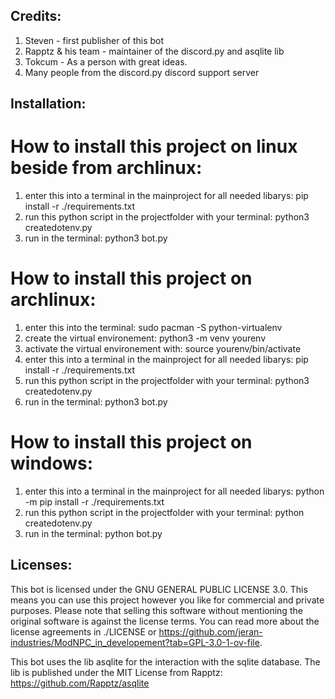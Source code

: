 ## Credits:
1. Steven - first publisher of this bot
2. Rapptz & his team - maintainer of the discord.py and asqlite lib
3. Tokcum - As a person with great ideas.
4. Many people from the discord.py discord support server

## Installation:

# How to install this project on linux beside from archlinux:
1. enter this into a terminal in the mainproject for all needed libarys:
   pip install -r ./requirements.txt
2. run this python script in the projectfolder with your terminal:
   python3 createdotenv.py
3. run in the terminal:
   python3 bot.py

# How to install this project on archlinux:
1. enter this into the terminal:
   sudo pacman -S python-virtualenv 
2. create the virtual environement:
   python3 -m venv yourenv
3. activate the virtual environement with:
   source yourenv/bin/activate
4. enter this into a terminal in the mainproject for all needed libarys:
   pip install -r ./requirements.txt
5. run this python script in the projectfolder with your terminal:
   python3 createdotenv.py
6. run in the terminal:
   python3 bot.py

# How to install this project on windows:
1. enter this into a terminal in the mainproject for all needed libarys:
   python -m pip install -r ./requirements.txt
2. run this python script in the projectfolder with your terminal:
   python createdotenv.py
3. run in the terminal:
   python bot.py

## Licenses:
This bot is licensed under the GNU GENERAL PUBLIC LICENSE 3.0. This means you can use this project however you like for commercial and private purposes. 
Please note that selling this software without mentioning the original software is against the license terms. You can read more about the license agreements in ./LICENSE or https://github.com/jeran-industries/ModNPC_in_developement?tab=GPL-3.0-1-ov-file.

This bot uses the lib asqlite for the interaction with the sqlite database. The lib is published under the MIT License from Rapptz: https://github.com/Rapptz/asqlite